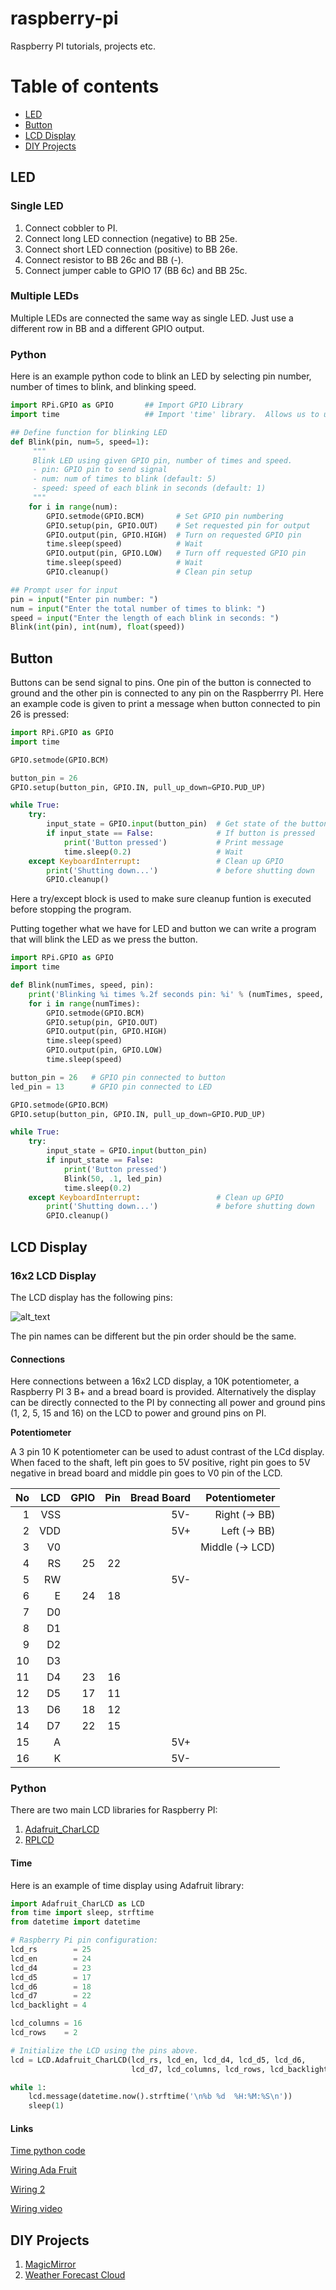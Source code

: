 # raspberry-pi
Raspberry PI tutorials, projects etc.

Table of contents
=================
* [LED](#led)
* [Button](#button)
* [LCD Display](#lcd-display)
* [DIY Projects](#diy-projects)

## LED
### Single LED
1. Connect cobbler to PI.
2. Connect long LED connection (negative) to BB 25e.
3. Connect short LED connection (positive) to BB 26e.
4. Connect resistor to BB 26c and BB (-).
5. Connect jumper cable to GPIO 17 (BB 6c) and BB 25c.

### Multiple LEDs
Multiple LEDs are connected the same way as single LED. Just use a different row in BB and a different GPIO output.

### Python
Here is an example python code to blink an LED by selecting pin number, number of times to blink, and blinking speed.
```python
import RPi.GPIO as GPIO       ## Import GPIO Library
import time                   ## Import 'time' library.  Allows us to use 'sleep'

## Define function for blinking LED
def Blink(pin, num=5, speed=1):
     """
     Blink LED using given GPIO pin, number of times and speed.
     - pin: GPIO pin to send signal
     - num: num of times to blink (default: 5)
     - speed: speed of each blink in seconds (default: 1)
     """
    for i in range(num):
        GPIO.setmode(GPIO.BCM)       # Set GPIO pin numbering
        GPIO.setup(pin, GPIO.OUT)    # Set requested pin for output
        GPIO.output(pin, GPIO.HIGH)  # Turn on requested GPIO pin
        time.sleep(speed)            # Wait
        GPIO.output(pin, GPIO.LOW)   # Turn off requested GPIO pin
        time.sleep(speed)            # Wait
        GPIO.cleanup()               # Clean pin setup

## Prompt user for input
pin = input("Enter pin number: ")
num = input("Enter the total number of times to blink: ")
speed = input("Enter the length of each blink in seconds: ")
Blink(int(pin), int(num), float(speed))
```
## Button
Buttons can be send signal to pins. One pin of the button is connected to ground and the other pin is connected to any pin on the Raspberrry PI. Here an example code is given to print a message when button connected to pin 26 is pressed: 
```python
import RPi.GPIO as GPIO
import time

GPIO.setmode(GPIO.BCM)

button_pin = 26
GPIO.setup(button_pin, GPIO.IN, pull_up_down=GPIO.PUD_UP)

while True:
    try:                          
        input_state = GPIO.input(button_pin)  # Get state of the button
        if input_state == False:              # If button is pressed
            print('Button pressed')           # Print message
            time.sleep(0.2)                   # Wait
    except KeyboardInterrupt:                 # Clean up GPIO
        print('Shutting down...')             # before shutting down
        GPIO.cleanup()

```
Here a try/except block is used to make sure cleanup funtion is executed before stopping the program.

Putting together what we have for LED and button we can write a program that will blink the LED as we press the button.
```python
import RPi.GPIO as GPIO
import time

def Blink(numTimes, speed, pin):
    print('Blinking %i times %.2f seconds pin: %i' % (numTimes, speed, pin))
    for i in range(numTimes):
        GPIO.setmode(GPIO.BCM)
        GPIO.setup(pin, GPIO.OUT)
        GPIO.output(pin, GPIO.HIGH)
        time.sleep(speed)    
        GPIO.output(pin, GPIO.LOW) 
        time.sleep(speed)    

button_pin = 26   # GPIO pin connected to button
led_pin = 13      # GPIO pin connected to LED

GPIO.setmode(GPIO.BCM)
GPIO.setup(button_pin, GPIO.IN, pull_up_down=GPIO.PUD_UP)

while True:
    try:
        input_state = GPIO.input(button_pin)
        if input_state == False:
            print('Button pressed')
            Blink(50, .1, led_pin) 
            time.sleep(0.2)
    except KeyboardInterrupt:                 # Clean up GPIO
        print('Shutting down...')             # before shutting down
        GPIO.cleanup()
```
## LCD Display
### 16x2 LCD Display
The LCD display has the following pins:

![alt_text][LCD-figure]

The pin names can be different but the pin order should be the same.

#### Connections
Here connections between a 16x2 LCD display, a 10K potentiometer, a Raspberry PI 3 B+ and a bread board is provided. Alternatively the display can be directly connected to the PI by connecting all power and ground pins (1, 2, 5, 15 and 16) on the LCD to power and ground pins on PI.

**Potentiometer**

A 3 pin 10 K potentiometer can be used to adust contrast of the LCd display. When faced to the shaft, left pin goes to 5V positive, right pin goes to 5V negative in bread board and middle pin goes to V0 pin of the LCD.

|No|LCD|GPIO|Pin|Bread Board| Potentiometer |
|-:|--:|---:|--:|----------:|--------------:|
| 1|VSS|    |   |        5V-|Right  (-> BB) |
| 2|VDD|    |   |        5V+|Left   (-> BB) |
| 3| V0|    |   |           |Middle (-> LCD)|
| 4| RS|  25| 22|           |               |
| 5| RW|    |   |        5V-|               |
| 6|  E|  24| 18|           |               |
| 7| D0|    |   |           |               |
| 8| D1|    |   |           |               |
| 9| D2|    |   |           |               |
|10| D3|    |   |           |               |
|11| D4|  23| 16|           |               |
|12| D5|  17| 11|           |               |
|13| D6|  18| 12|           |               |
|14| D7|  22| 15|           |               |
|15|  A|    |   |        5V+|               |
|16|  K|    |   |        5V-|               |

### Python
There are two main LCD libraries for Raspberry PI:
1. [Adafruit_CharLCD](https://github.com/adafruit/Adafruit_Python_CharLCD)
2. [RPLCD](https://github.com/dbrgn/RPLCD)

#### Time
Here is an example of time display using Adafruit library:
```python
import Adafruit_CharLCD as LCD
from time import sleep, strftime
from datetime import datetime

# Raspberry Pi pin configuration:
lcd_rs        = 25
lcd_en        = 24
lcd_d4        = 23
lcd_d5        = 17
lcd_d6        = 18
lcd_d7        = 22
lcd_backlight = 4

lcd_columns = 16
lcd_rows    = 2

# Initialize the LCD using the pins above.
lcd = LCD.Adafruit_CharLCD(lcd_rs, lcd_en, lcd_d4, lcd_d5, lcd_d6,
                           lcd_d7, lcd_columns, lcd_rows, lcd_backlight)

while 1:
    lcd.message(datetime.now().strftime('\n%b %d  %H:%M:%S\n'))
    sleep(1)
```
#### Links
[Time python code](https://learn.adafruit.com/drive-a-16x2-lcd-directly-with-a-raspberry-pi/python-code)

[Wiring Ada Fruit](https://learn.adafruit.com/character-lcd-with-raspberry-pi-or-beaglebone-black/wiring)

[Wiring 2](https://pimylifeup.com/raspberry-pi-lcd-16x2/)

[Wiring video](https://www.youtube.com/watch?v=TORjcmXFpn8)

[LCD-figure]: https://github.com/kbsezginel/raspberry-pi/blob/master/docs/figures/16X2-LCD-PINS.PNG

## DIY Projects

1. [MagicMirror](https://github.com/MichMich/MagicMirror)
2. [Weather Forecast Cloud](http://www.instructables.com/id/Weather-Forecast-Cloud/)

